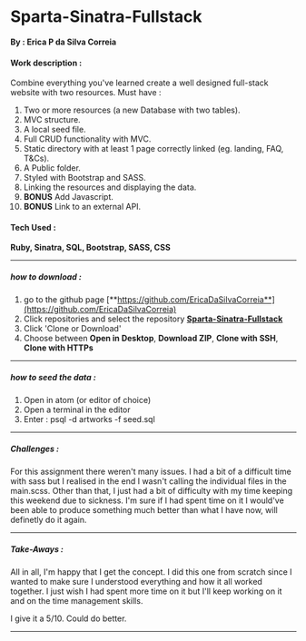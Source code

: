 # Sparta-Sinatra-Fullstack

**By : Erica P da Silva Correia**

#### Work description :

Combine everything you've learned  create a well designed full-stack website with two resources. Must have :

1. Two or more resources (a new Database with two tables).
2. MVC structure.
3. A local seed file.
4. Full CRUD functionality with MVC.
5. Static directory with at least 1 page correctly linked (eg. landing, FAQ, T&Cs).
6. A Public folder.
7. Styled with Bootstrap and SASS.
8. Linking the resources and displaying the data.
9. **BONUS** Add Javascript.
10. **BONUS** Link to an external API.


#### Tech Used :
**Ruby, Sinatra, SQL, Bootstrap, SASS, CSS**

-----
##### how to download :


1. go to the github page [**https://github.com/EricaDaSilvaCorreia**](https://github.com/EricaDaSilvaCorreia)
2. Click repositories and select the repository [**Sparta-Sinatra-Fullstack**](https://github.com/EricaDaSilvaCorreia/Sparta-Sinatra-Fullstack)
3. Click 'Clone or Download'
4. Choose between **Open in Desktop**, **Download ZIP**, **Clone with SSH**, **Clone with HTTPs**

-----

##### how to seed the data :


1. Open in atom (or editor of choice)
2. Open a terminal in the editor
3. Enter : psql -d artworks -f seed.sql

-----

##### Challenges :

For this assignment there weren't many issues. I had a bit of a difficult time with sass but I realised in the end I wasn't calling the individual files in the main.scss.
Other than that, I just had a bit of difficulty with my time keeping this weekend due to sickness. I'm sure if I had spent time on it I would've been able to produce something much better than what I have now, will definetly do it again.



-----

##### Take-Aways :

All in all, I'm happy that I get the concept. I did this one from scratch since I wanted to make sure I understood everything and how it all worked together. 
I just wish I had spent more time on it but I'll keep working on it and on the time management skills.

I give it a 5/10. Could do better.

-----


